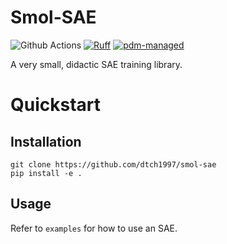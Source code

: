 # Smol-SAE

![Github Actions](https://github.com/dtch1997/smol-sae/actions/workflows/build_and_release.yaml/badge.svg)
[![Ruff](https://img.shields.io/endpoint?url=https://raw.githubusercontent.com/astral-sh/ruff/main/assets/badge/v2.json)](https://github.com/astral-sh/ruff)
[![pdm-managed](https://img.shields.io/badge/pdm-managed-blueviolet)](https://pdm-project.org)

A very small, didactic SAE training library.

# Quickstart
## Installation
```
git clone https://github.com/dtch1997/smol-sae
pip install -e .
```

## Usage
Refer to `examples` for how to use an SAE. 
